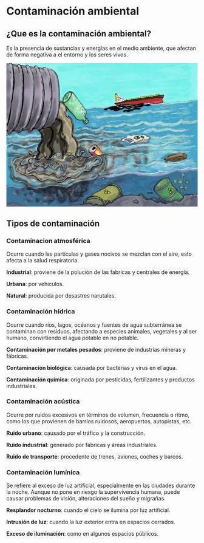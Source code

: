 # Contaminación ambiental

## ¿Que es la contaminación ambiental?

Es la presencia de sustancias y energías en el medio ambiente, que afectan de forma negativa a  el entorno y los seres vivos.

![si](img/si.jpg)

## Tipos de contaminación 


### Contaminacion atmosférica

Ocurre cuando las partículas y gases nocivos se mezclan con el aire, esto afecta a la salud respiratoria.

**Industrial**: proviene de la polución de las fabricas y centrales de energía.

**Urbana**: por vehículos.

**Natural**: producida por desastres narutales.


### Contaminación hídrica

Ocurre cuando ríos, lagos, océanos y fuentes de agua subterránea se contaminan con residuos, afectando a especies animales, vegetales y al ser humano, convirtiendo el agua potable en no potable.

**Contaminación por metales pesados**: proviene de industrias mineras y fábricas.

**Contaminación biológica**: causada por bacterias y virus en el agua.

**Contaminación química**: originada por pesticidas, fertilizantes y productos industriales.


### Contaminación acústica

 Ocurre por ruidos excesivos en términos de volumen, frecuencia o ritmo, como los que provienen de barrios ruidosos, aeropuertos, autopistas, etc.

 **Ruido urbano**: causado por el tráfico y la construcción.

 **Ruido industrial**: generado por fábricas y áreas industriales.

 **Ruido de transporte**: procedente de trenes, aviones, coches y barcos.

 
### Contaminación lumínica

Se refiere al exceso de luz artificial, especialmente en las ciudades durante la noche. Aunque no pone en riesgo la supervivencia humana, puede causar problemas de visión, alteraciones del sueño y migrañas.

**Resplandor nocturno**: cuando el cielo se ilumina por luz artificial.

**Intrusión de luz**: cuando la luz exterior entra en espacios cerrados.

**Exceso de iluminación**: como en algunos espacios públicos.

